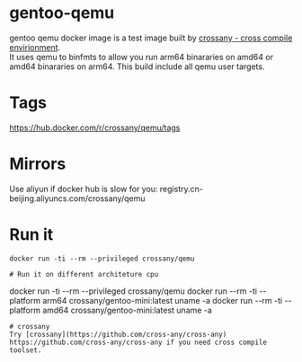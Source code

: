 # gentoo-qemu
gentoo qemu docker image is a test image built by [crossany - cross compile envirionment](https://github.com/cross-any/cross-any).  
It uses qemu to binfmts to allow you run arm64 binararies on amd64 or amd64 binararies on arm64. This build include all qemu user targets.  
# Tags
https://hub.docker.com/r/crossany/qemu/tags  
# Mirrors
Use aliyun if docker hub is slow for you:
  registry.cn-beijing.aliyuncs.com/crossany/qemu
# Run it  
```
docker run -ti --rm --privileged crossany/qemu
```
```
# Run it on different architeture cpu  
```
docker run -ti --rm --privileged crossany/qemu
docker run  --rm -ti --platform arm64 crossany/gentoo-mini:latest uname -a
docker run  --rm -ti --platform amd64 crossany/gentoo-mini:latest uname -a
```
# crossany
Try [crossany](https://github.com/cross-any/cross-any) https://github.com/cross-any/cross-any if you need cross compile toolset.
